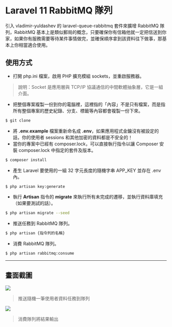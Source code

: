 # Laravel 11 RabbitMQ 隊列

引入 vladimir-yuldashev 的 laravel-queue-rabbitmq 套件來擴增 RabbitMQ 隊列，RabbitMQ 基本上是類似郵局的概念，只要確保你有信箱他就一定把信送到你家，如果你有服務需要等待某件事情做完，並確保順序拿到該資料往下做事，那基本上你相當適合使用。

## 使用方式
- 打開 php.ini 檔案，啟用 PHP 擴充模組 sockets，並重啟服務器。
> 說明：Socket 是應用層與 TCP/IP 協議通信的中間軟體抽象層，它是一組介面。
- 把整個專案複製一份到你的電腦裡，這裡指的「內容」不是只有檔案，而是指所有整個專案的歷史紀錄、分支、標籤等內容都會複製一份下來。
```sh
$ git clone
```
- 將 __.env.example__ 檔案重新命名成 __.env__，如果應用程式金鑰沒有被設定的話，你的使用者 sessions 和其他加密的資料都是不安全的！
- 當你的專案中已經有 composer.lock，可以直接執行指令以讓 Composer 安裝 composer.lock 中指定的套件及版本。
```sh
$ composer install
```
- 產生 Laravel 要使用的一組 32 字元長度的隨機字串 APP_KEY 並存在 .env 內。
```sh
$ php artisan key:generate
```
- 執行 __Artisan__ 指令的 __migrate__ 來執行所有未完成的遷移，並執行資料庫填充（如果要測試的話）。
```sh
$ php artisan migrate --seed
```
- 推送任務到 RabbitMQ 隊列。
```sh
$ php artisan {指令列的名稱}
```
- 消費 RabbitMQ 隊列。
```sh
$ php artisan rabbitmq:consume
```

----

## 畫面截圖
![](https://i.imgur.com/ulqVv8J.png)
> 推送隨機一筆使用者資料任務到隊列

![](https://i.imgur.com/6Yj5kjU.png)
> 消費隊列將結果輸出
